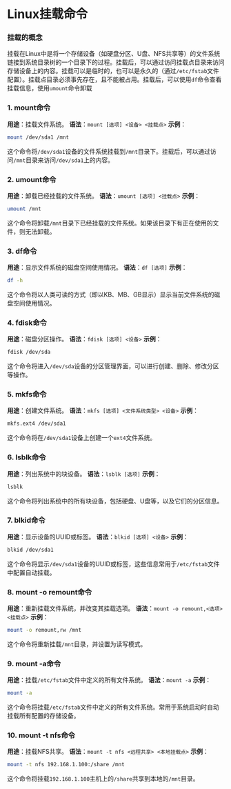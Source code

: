 # Linux挂载命令

### 挂载的概念
挂载在Linux中是将一个存储设备（如硬盘分区、U盘、NFS共享等）的文件系统链接到系统目录树的一个目录下的过程。挂载后，可以通过访问挂载点目录来访问存储设备上的内容。挂载可以是临时的，也可以是永久的（通过`/etc/fstab`文件配置）。挂载点目录必须事先存在，且不能被占用。挂载后，可以使用`df`命令查看挂载信息，使用`umount`命令卸载

### 1. mount命令
**用途**：挂载文件系统。
**语法**：`mount [选项] <设备> <挂载点>`
**示例**：
```bash
mount /dev/sda1 /mnt
```
这个命令将`/dev/sda1`设备的文件系统挂载到`/mnt`目录下。挂载后，可以通过访问`/mnt`目录来访问`/dev/sda1`上的内容。

### 2. umount命令
**用途**：卸载已经挂载的文件系统。
**语法**：`umount [选项] <挂载点>`
**示例**：
```bash
umount /mnt
```
这个命令将卸载`/mnt`目录下已经挂载的文件系统。如果该目录下有正在使用的文件，则无法卸载。

### 3. df命令
**用途**：显示文件系统的磁盘空间使用情况。
**语法**：`df [选项]`
**示例**：
```bash
df -h
```
这个命令将以人类可读的方式（即以KB、MB、GB显示）显示当前文件系统的磁盘空间使用情况。

### 4. fdisk命令
**用途**：磁盘分区操作。
**语法**：`fdisk [选项] <设备>`
**示例**：
```bash
fdisk /dev/sda
```
这个命令将进入`/dev/sda`设备的分区管理界面，可以进行创建、删除、修改分区等操作。

### 5. mkfs命令
**用途**：创建文件系统。
**语法**：`mkfs [选项] <文件系统类型> <设备>`
**示例**：
```bash
mkfs.ext4 /dev/sda1
```
这个命令将在`/dev/sda1`设备上创建一个`ext4`文件系统。

### 6. lsblk命令
**用途**：列出系统中的块设备。
**语法**：`lsblk [选项]`
**示例**：
```bash
lsblk
```
这个命令将列出系统中的所有块设备，包括硬盘、U盘等，以及它们的分区信息。

### 7. blkid命令
**用途**：显示设备的UUID或标签。
**语法**：`blkid [选项] <设备>`
**示例**：
```bash
blkid /dev/sda1
```
这个命令将显示`/dev/sda1`设备的UUID或标签，这些信息常用于`/etc/fstab`文件中配置自动挂载。

### 8. mount -o remount命令
**用途**：重新挂载文件系统，并改变其挂载选项。
**语法**：`mount -o remount,<选项> <挂载点>`
**示例**：
```bash
mount -o remount,rw /mnt
```
这个命令将重新挂载`/mnt`目录，并设置为读写模式。

### 9. mount -a命令
**用途**：挂载`/etc/fstab`文件中定义的所有文件系统。
**语法**：`mount -a`
**示例**：
```bash
mount -a
```
这个命令将挂载`/etc/fstab`文件中定义的所有文件系统。常用于系统启动时自动挂载所有配置的存储设备。

### 10. mount -t nfs命令
**用途**：挂载NFS共享。
**语法**：`mount -t nfs <远程共享> <本地挂载点>`
**示例**：
```bash
mount -t nfs 192.168.1.100:/share /mnt
```
这个命令将挂载`192.168.1.100`主机上的`/share`共享到本地的`/mnt`目录。
